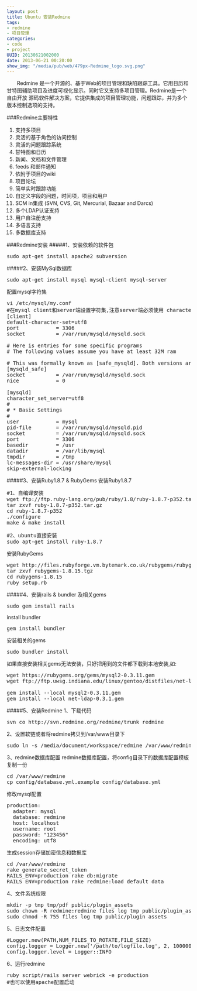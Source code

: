 ```yaml
---
layout: post
title: Ubuntu 安装Redmine
tags: 
- redmine
- 项目管理
categories:
- code
- project
UUID: 20130621002000
date: 2013-06-21 00:20:00
show_img: "/media/pub/web/479px-Redmine_logo.svg.png"
---
```


 　　Redmine 是一个开源的、基于Web的项目管理和缺陷跟踪工具。它用日历和甘特图辅助项目及进度可视化显示。同时它又支持多项目管理。Redmine是一个自由开放 源码软件解决方案，它提供集成的项目管理功能，问题跟踪，并为多个版本控制选项的支持。

###Redmine主要特性
<ol>
<li>支持多项目</li>
<li>灵活的基于角色的访问控制</li> <li>灵活的问题跟踪系统</li>
<li>甘特图和日历</li>
<li>新闻、文档和文件管理</li>
<li>feeds 和邮件通知</li>
<li>依附于项目的wiki</li>
<li>项目论坛</li>
<li>简单实时跟踪功能</li>
<li>自定义字段的问题，时间项，项目和用户</li>
<li>SCM in集成 (SVN, CVS, Git, Mercurial, Bazaar and Darcs)</li>
<li>多个LDAP认证支持</li>
<li>用户自注册支持</li>
<li>多语言支持</li>
<li>多数据库支持</li>
</ol>

###Redmine安装
#####1、安装依赖的软件包
<pre id="bash">
sudo apt-get install apache2 subversion 
</pre>

#####2、安装MySql数据库
<pre id="bash">
sudo apt-get install mysql mysql-client mysql-server
</pre>

配置mysql字符集
<pre id="bash">
vi /etc/mysql/my.conf
#在mysql client和server端设置字符集,注意server端必须使用 character_set_server=utf8才行，否则启动报错
[client]
default-character-set=utf8
port            = 3306
socket          = /var/run/mysqld/mysqld.sock

# Here is entries for some specific programs
# The following values assume you have at least 32M ram

# This was formally known as [safe_mysqld]. Both versions are currently parsed.
[mysqld_safe]
socket          = /var/run/mysqld/mysqld.sock
nice            = 0

[mysqld]
character_set_server=utf8
#
# * Basic Settings
#
user            = mysql
pid-file        = /var/run/mysqld/mysqld.pid
socket          = /var/run/mysqld/mysqld.sock
port            = 3306
basedir         = /usr
datadir         = /var/lib/mysql
tmpdir          = /tmp
lc-messages-dir = /usr/share/mysql
skip-external-locking
</pre>

#####3、安装Ruby1.8.7 & RubyGems
安装Ruby1.8.7
<pre id="bash">
#1、自编译安装
wget ftp://ftp.ruby-lang.org/pub/ruby/1.8/ruby-1.8.7-p352.tar.gz 
tar zxvf ruby-1.8.7-p352.tar.gz 
cd ruby-1.8.7-p352
./configure 
make & make install

#2、ubuntu直接安装
sudo apt-get install ruby-1.8.7
</pre>

安装RubyGems
<pre id="bash">
wget http://files.rubyforge.vm.bytemark.co.uk/rubygems/rubygems-1.8.15.tgz
tar zxvf rubygems-1.8.15.tgz
cd rubygems-1.8.15
ruby setup.rb
</pre>

#####4、安装rails & bundler 及相关gems
<pre id="bash">
sudo gem install rails
</pre>

install bundler
<pre id="bash">
gem install bundler
</pre>

安装相关的gems
<pre id="bash">
sudo bundler install
</pre>
如果直接安装相关gems无法安装，只好把用到的文件都下载到本地安装,如:
<pre id="bash">
wget https://rubygems.org/gems/mysql2-0.3.11.gem
wget ftp://ftp.uwsg.indiana.edu/linux/gentoo/distfiles/net-ldap-0.3.1.gem

gem install --local mysql2-0.3.11.gem
gem install --local net-ldap-0.3.1.gem
</pre>

#####5、安装Redmine
1、下载代码
<pre id="bash">
svn co http://svn.redmine.org/redmine/trunk redmine
</pre>

2、设置软链或者将redmine拷贝到/var/www目录下
<pre id="bash">
sudo ln -s /media/document/workspace/redmine /var/www/redmine
</pre>

3、redmine数据库配置
redmine数据库配置，将config目录下的数据库配置模板复制一份
<pre id="bash">
cd /var/www/redmine
cp config/database.yml.example config/database.yml
</pre>

修改mysql配置
<pre id="bash">
production:
  adapter: mysql
  database: redmine
  host: localhost
  username: root
  password: "123456"
  encoding: utf8
</pre>

生成session存储加密信息和数据库
<pre id="bash">
cd /var/www/redmine
rake generate_secret_token
RAILS_ENV=production rake db:migrate
RAILS_ENV=production rake redmine:load_default_data
</pre>

4、文件系统权限
<pre id="bash">
mkdir -p tmp tmp/pdf public/plugin_assets
sudo chown -R redmine:redmine files log tmp public/plugin_assets
sudo chmod -R 755 files log tmp public/plugin_assets
</pre>

5、日志文件配置
<pre id="bash">
#Logger.new(PATH,NUM_FILES_TO_ROTATE,FILE_SIZE)
config.logger = Logger.new('/path/to/logfile.log', 2, 1000000)
config.logger.level = Logger::INFO
</pre>

6、运行redmine
<pre id="bash">
ruby script/rails server webrick -e production
#也可以使用apache配置启动
</pre>




